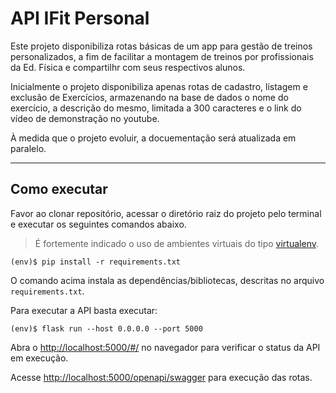 # API IFit Personal

Este projeto disponibiliza rotas básicas de um app para gestão de treinos personalizados,
a fim de facilitar a montagem de treinos por profissionais da Ed. Física e compartilhr com seus respectivos alunos.

Inicialmente o projeto disponibiliza apenas rotas de cadastro, listagem e exclusão de Exercícios, armazenando na base de dados 
o nome do exercício, a descrição do mesmo, limitada a 300 caracteres e o link do vídeo de demonstração no youtube.

À medida que o projeto evoluir, a docuementação será atualizada em paralelo.



---
## Como executar 


Favor ao clonar repositório, acessar o diretório raiz do projeto pelo terminal e executar os seguintes comandos abaixo.

> É fortemente indicado o uso de ambientes virtuais do tipo [virtualenv](https://virtualenv.pypa.io/en/latest/installation.html).

```
(env)$ pip install -r requirements.txt
```

O comando acima instala as dependências/bibliotecas, descritas no arquivo `requirements.txt`.

Para executar a API  basta executar:

```
(env)$ flask run --host 0.0.0.0 --port 5000
```

Abra o [http://localhost:5000/#/](http://localhost:5000/#/) no navegador para verificar o status da API em execução.

Acesse [http://localhost:5000/openapi/swagger](http://localhost:5000/openapi/swagger) para execução das rotas.
